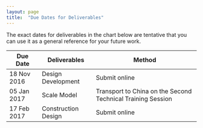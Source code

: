 ```yaml
---
layout: page
title:  "Due Dates for Deliverables"
---
```


The exact dates for deliverables in the chart below are tentative that you can use it as a general reference for your future work.

<table class="table table-striped">
	<thead>
		<tr>
			<th>Due Date</th>
			<th>Deliverables</th>
			<th>Method</th>
		</tr>
	</thead>
	<tbody>
		<tr>
			<td>18 Nov 2016</td>
			<td>Design Development</td>
			<td>Submit online</td>
		</tr>
		<tr>
			<td>05 Jan 2017</td>
			<td>Scale Model</td>
			<td>Transport to China on the Second Technical Training Session</td>
		</tr>
		<tr>
			<td>17 Feb 2017</td>
			<td>Construction Design</td>
			<td>Submit online</td>
		</tr>
	</tbody>
</table>